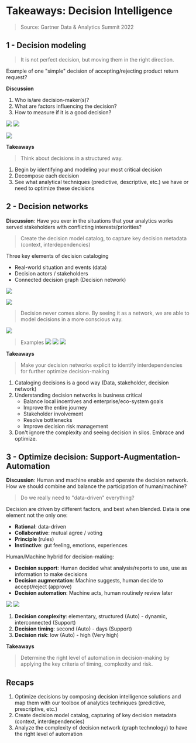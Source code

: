 # Takeaways: Decision Intelligence

> Source: Gartner Data & Analytics Summit 2022

## 1 - Decision modeling

> It is not perfect decision, but moving them in the right direction.

Example of one "simple" decision of accepting/rejecting product return request?

**Discussion**
1. Who is/are decision-maker(s)?
2. What are factors influencing the decision?
3. How to measure if it is a good decision?

![](./images/decision-engine.png)
![](./images/decision-intelligence.jpg)



![](./images/composable-decisions.png)

**Takeaways**

> Think about decisions in a structured way.

1. Begin by identifying and modeling your most critical decision
2. Decompose each decision
3. See what analytical techniques (predictive, descriptive, etc.) we have or need to optimize these decisions

## 2 - Decision networks

**Discussion**: Have you ever in the situations that your analytics works served stakeholders with conflicting interests/priorities?

> Create the decision model catalog, to capture key decision metadata (context, interdependencies)

Three key elements of decision cataloging
- Real-world situation and events (data)
- Decision actors / stakeholders
- Connected decision graph (Decision network)

![](./images/decision-model-catalog.png)

![](./images/decision-connect-1.png)



> Decision never comes alone. By seeing it as a network, we are able to model decisions in a more conscious way.

![](./images/decision-graph-1.png)

> Examples
![](./images/decision-graph-2.png)
![](./images/decision-graph-6.png)
![](./images/decision-graph-7.png)

**Takeaways**
> Make your decision networks explicit to identify interdependencies for further optimize decision-making

1. Cataloging decisions is a good way (Data, stakeholder, decision network)
2. Understanding decision networks is business critical
   - Balance local incentives and enterprise/eco-system goals
   - Improve the entire journey
   - Stakeholder involvement
   - Resolve bottlenecks
   - Improve decision risk management
3. Don't ignore the complexity and seeing decision in silos. Embrace and optimize.


## 3 - Optimize decision: Support-Augmentation-Automation

**Discussion**: Human and machine enable and operate the decision network. How we should combine and balance the participation of human/machine?

> Do we really need to "data-driven" everything?

Decision are driven by different factors, and best when blended. Data is one element not the only one:

- **Rational**: data-driven
- **Collaborative**: mutual agree / voting
- **Principle** (rules)
- **Instinctive**: gut feeling, emotions, experiences

Human/Machine hybrid for decision-making:

- **Decision support**: Human decided what analysis/reports to use, use as information to make decisions
- **Decision augmentation**: Machine suggests, human decide to accept/reject (approve)
- **Decision automation**: Machine acts, human routinely review later

![](./images/support-aug-auto.png)
![](./images/decision-graph-8.png)

1. **Decision complexity**: elementary, structured (Auto) - dynamic, interconnected (Support)
2. **Decision timing**: second (Auto) - days (Support)
3. **Decision risk**: low (Auto) - high (Very high)

**Takeaways**

> Determine the right level of automation in decision-making by applying the key criteria of timing, complexity and risk.


## Recaps

1. Optimize decisions by composing decision intelligence solutions and map them with our toolbox of analytics techniques (predictive, prescriptive, etc.)
2. Create decision model catalog, capturing of key decision metadata (context, interdependencies)
3. Analyze the complexity of decision network (graph technology) to have the right level of automation